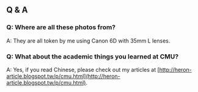 ## Q & A

### Q: Where are all these photos from?

A: They are all token by me using Canon 6D with 35mm L lenses.

### Q: What about the academic things you learned at CMU?

A: Yes, if you read Chinese, please check out my articles at [http://heron-article.blogspot.tw/p/cmu.html](http://heron-article.blogspot.tw/p/cmu.html).
